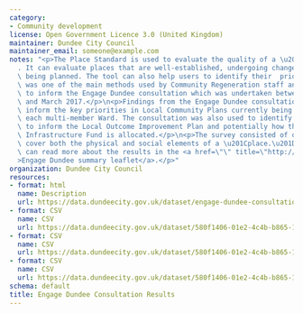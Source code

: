 ```yaml
---
category:
- Community development
license: Open Government Licence 3.0 (United Kingdom)
maintainer: Dundee City Council
maintainer_email: someone@example.com
notes: "<p>The Place Standard is used to evaluate the quality of a \u201Cplace\u201D\
  . It can evaluate places that are well-established, undergoing change, or still\
  \ being planned. The tool can also help users to identify their  priorities. This\
  \ was one of the main methods used by Community Regeneration staff and partner organisations\
  \ to inform the Engage Dundee consultation which was undertaken between June 2016\
  \ and March 2017.</p>\n<p>Findings from the Engage Dundee consultation will directly\
  \ inform the key priorities in Local Community Plans currently being developed in\
  \ each multi-member Ward. The consultation was also used to identify priorities\
  \ to inform the Local Outcome Improvement Plan and potentially how the new Community\
  \ Infrastructure Fund is allocated.</p>\n<p>The survey consisted of questions which\
  \ cover both the physical and social elements of a \u201Cplace.\u201D. </p>\n<p>You\
  \ can read more about the results in the <a href=\"\" title=\"http://www.dundeepartnership.co.uk/sites/default/files/Engage%20Dundee%20PR%20summary.pdf\"\
  >Engage Dundee summary leaflet</a>.</p>"
organization: Dundee City Council
resources:
- format: html
  name: Description
  url: https://data.dundeecity.gov.uk/dataset/engage-dundee-consultation-results
- format: CSV
  name: CSV
  url: https://data.dundeecity.gov.uk/dataset/580f1406-01e2-4c4b-b865-1c49d15131e6/resource/e6f24705-c483-4544-a71d-dedd354b44ec/download/engage-dundee-scoring-comparison.csv
- format: CSV
  name: CSV
  url: https://data.dundeecity.gov.uk/dataset/580f1406-01e2-4c4b-b865-1c49d15131e6/resource/2d14cb61-687c-40e9-95cf-95fa3e198bc6/download/engage_dundee_results.csv
- format: CSV
  name: CSV
  url: https://data.dundeecity.gov.uk/dataset/580f1406-01e2-4c4b-b865-1c49d15131e6/resource/9e569ae0-e4db-4867-83b3-53f9add2002a/download/engage_dundee_positiverepsonses_alltopics.csv
schema: default
title: Engage Dundee Consultation Results
---
```

